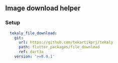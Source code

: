 ## Image download helper

### Setup

```yaml
  tekaly_file_download:
    git:
      url: https://github.com/tekartikprj/tekaly
      path: flutter_packages/file_download
      ref: dart3a
    version: '>=0.0.1'
```